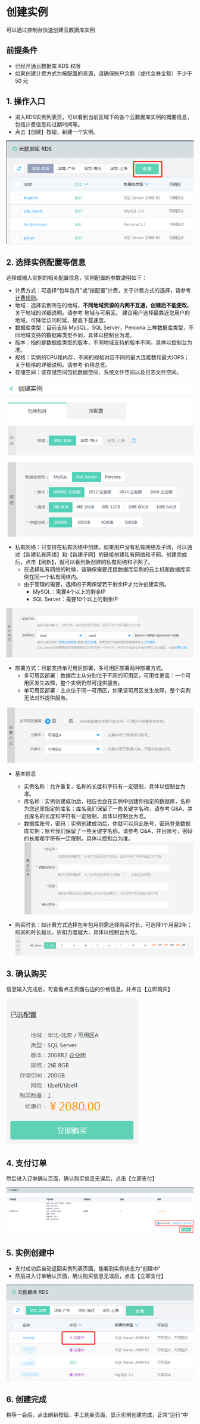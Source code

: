 # 创建实例
可以通过控制台快速创建云数据库实例

## 前提条件
- 已经开通云数据库 RDS 权限
- 如果创建计费方式为按配置的资源，请确保账户余额（或代金券金额）不少于 50 元

## 1. 操作入口
- 进入RDS实例列表页，可以看到当前区域下的各个云数据库实例的概要信息，包括计费信息和过期时间等。
- 点击【创建】按钮，新建一个实例。

![实例列表](../../../../../image/RDS/Instance-List.png)
   
## 2. 选择实例配置等信息
选择或输入实例的相关配置信息，实例配置的参数说明如下：
- 计费方式：可选择“包年包月”或“按配置”计费，关于计费方式的选择，请参考[计费规则](../../Billing-Rules.md)。
- 地域：选择实例所在的地域，**不同地域资源的内网不互通，创建后不能更改**。关于地域的详细说明，请参考 地域与可用区。
建议用户选择最靠近您用户的地域，可降低访问时延、提高下载速度。
- 数据库类型：目前支持 MySQL，SQL Server，Percona 三种数据库类型，不同地域支持的数据库类型不同，具体以控制台为准。
- 版本：指的是数据库类型的版本，不同地域支持的版本不同，具体以控制台为准。
- 规格：实例的CPU和内存，不同的规格对应不同的最大连接数和最大IOPS；关于规格的详细说明，请参考 价格总览。
- 存储空间：该存储空间包括数据空间、系统文件空间以及日志文件空间。

![创建实例1](../../../../../image/RDS/Create-Instance-1.png)

- 私有网络：只支持在私有网络中创建。如果用户没有私有网络及子网，可以通过【新建私有网络】和【新建子网】的链接创建私有网络和子网。创建完成后，点击【刷新】，就可以看到新创建的私有网络和子网了。
   - 在选择私有网络的时候，请确保需要连接数据库实例的云主机和数据库实例在同一个私有网络内。
   - 由于管理的需要，选择的子网保留若干剩余IP才允许创建实例。
      - MySQL：需要4个以上的剩余IP
      - SQL Server：需要10个以上的剩余IP
      
![创建实例2](../../../../../image/RDS/Create-Instance-2.png)
 
- 部署方式：目前支持单可用区部署，多可用区部署两种部署方式。
   - 多可用区部署：数据库主从分别位于不同的可用区，可用性更高：一个可用区发生故障，整个实例仍然可提供服务。
   - 单可用区部署：主从位于同一可用区，如果该可用区发生故障，整个实例无法对外提供服务。
   
![创建实例3](../../../../../image/RDS/Create-Instance-3.png)  

- 基本信息
   - 实例名称：允许重复，名称的长度和字符有一定限制，具体以控制台为准。
   - 库名称：实例创建成功后，相应也会在实例中创建你指定的数据库，名称为您这里指定的库名；库名我们保留了一些关键字名称，请参考 Q&A，并且库名的长度和字符有一定限制，具体以控制台为准。
   - 数据库账号，密码：实例创建成功后，你就可以用此账号，密码登录数据库实例；账号我们保留了一些关键字名称，请参考 Q&A，并且账号，密码的长度和字符有一定限制，具体以控制台为准。
![创建实例8](../../../../../image/RDS/Create-Instance-8.png)

- 购买时长：如计费方式选择包年包月则需选择购买时长，可选择1个月至2年；购买的时长越长，折扣力度越大，具体以控制台为准。
![创建实例8](../../../../../image/RDS/Create-Instance-4.png)

## 3. 确认购买
信息输入完成后，可查看点击页面右边的价格信息，并点击【立即购买】

![创建实例5](../../../../../image/RDS/Create-Instance-5.png)

## 4. 支付订单
然后进入订单确认页面，确认购买信息无误后，点击【立即支付】

![创建实例6](../../../../../image/RDS/Create-Instance-6.png)

## 5. 实例创建中
- 支付成功后自动返回实例列表页面，能看到实例状态为"创建中"
- 然后进入订单确认页面，确认购买信息无误后，点击【立即支付】

![创建实例7](../../../../../image/RDS/Create-Instance-7.png)

## 6. 创建完成
稍等一会后，点击刷新按钮，手工刷新页面，显示实例创建完成，正常“运行”中

